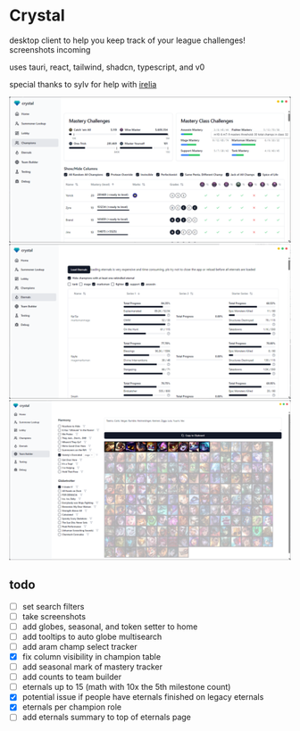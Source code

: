 # Crystal

desktop client to help you keep track of your league challenges! screenshots incoming

uses tauri, react, tailwind, shadcn, typescript, and v0

special thanks to sylv for help with [irelia](https://github.com/AlsoSylv/irelia)

![screenshot](screenshots/champions.png "champions table")
![screenshot](screenshots/eternals.png "eternals")
![screenshot](screenshots/team_builder.png "team builder")

## todo

- [ ] set search filters
- [ ] take screenshots
- [ ] add globes, seasonal, and token setter to home
- [ ] add tooltips to auto globe multisearch
- [ ] add aram champ select tracker
- [x] fix column visibility in champion table
- [ ] add seasonal mark of mastery tracker
- [ ] add counts to team builder
- [ ] eternals up to 15 (math with 10x the 5th milestone count)
- [x] potential issue if people have eternals finished on legacy eternals
- [x] eternals per champion role
- [ ] add eternals summary to top of eternals page